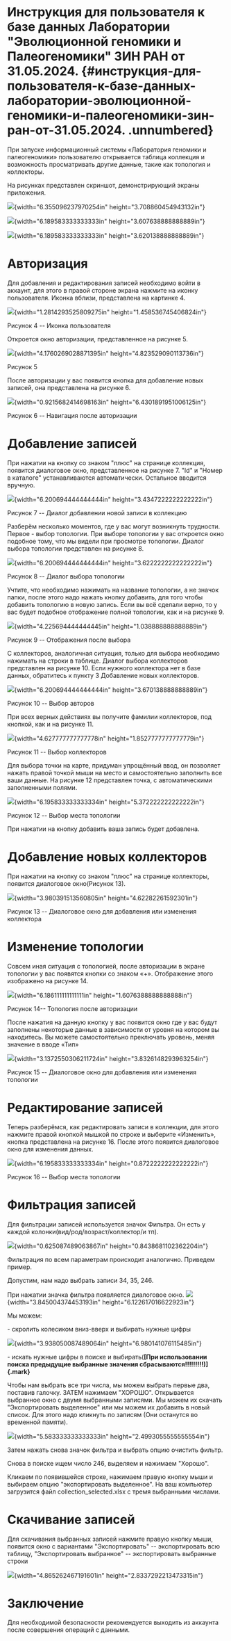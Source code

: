 # Инструкция для пользователя к базе данных Лаборатории \"Эволюционной геномики и Палеогеномики\" ЗИН РАН от 31.05.2024. {#инструкция-для-пользователя-к-базе-данных-лаборатории-эволюционной-геномики-и-палеогеномики-зин-ран-от-31.05.2024. .unnumbered}

При запуске информационный системы «Лаборатория геномики и
палеогеномики» пользователю открывается таблица коллекция и возможность
просматривать другие данные, такие как топология и коллекторы.

На рисунках представлен скриншот, демонстрирующий экраны приложения.

![](.\media\/media/image1.png){width="6.355096237970254in"
height="3.708860454943132in"}

![](.\media\/media/image2.png){width="6.189583333333333in"
height="3.607638888888889in"}

![](.\media\/media/image3.png){width="6.189583333333333in"
height="3.620138888888889in"}

# Авторизация

Для добавления и редактирования записей необходимо войти в аккаунт, для
этого в правой стороне экрана нажмите на иконку пользователя. Иконка
вблизи, представлена на картинке 4.

![](.\media\/media/image4.png){width="1.2814293525809275in"
height="1.458536745406824in"}

Рисунок 4 -- Иконка пользователя

Откроется окно авторизации, представленное на рисунке 5.

![](.\media\/media/image5.png){width="4.1760269028871395in"
height="4.823529090113736in"}

Рисунок 5

После авторизации у вас появится кнопка для добавление новых записей,
она представлена на рисунке 6.

![](.\media\/media/image6.png){width="0.9215682414698163in"
height="6.4301891951006125in"}

Рисунок 6 -- Навигация после авторизации

# Добавление записей

При нажатии на кнопку со знаком "плюс" на странице коллекция, появится
диалоговое окно, представленное на рисунке 7. "Id" и "Номер в каталоге"
устанавливаются автоматически. Остальное вводится вручную.

![](.\media\/media/image7.png){width="6.200694444444444in"
height="3.4347222222222222in"}

Рисунок 7 -- Диалог добавлении новой записи в коллекцию

Разберём несколько моментов, где у вас могут возникнуть трудности.
Первое - выбор топологии. При выборе топологии у вас откроется окно
подобное тому, что мы видели при просмотре топологии. Диалог выбора
топологии представлен на рисунке 8.

![](.\media\/media/image8.png){width="6.200694444444444in"
height="3.6222222222222222in"}

Рисунок 8 -- Диалог выбора топологии

Учтите, что необходимо нажимать на название топологии, а не значок
папки, после этого надо нажать кнопку добавить, для того чтобы добавить
топологию в новую запись. Если вы всё сделали верно, то у вас будет
подобное отображение полной топологии, как и на рисунке 9.

![](.\media\/media/image9.png){width="4.225694444444445in"
height="1.038888888888889in"}

Рисунок 9 -- Отображения после выбора

С коллекторов, аналогичная ситуация, только для выбора необходимо
нажимать на строки в таблице. Диалог выбора коллекторов представлен на
рисунке 10. Если нужного коллектора нет в базе данных, обратитесь к
пункту 3 Добавление новых коллекторов.

![](.\media\/media/image10.png){width="6.200694444444444in"
height="3.670138888888889in"}

Рисунок 10 -- Выбор авторов

При всех верных действиях вы получите фамилии коллекторов, под кнопкой,
как и на рисунке 11.

![](.\media\/media/image11.png){width="4.627777777777778in"
height="1.8527777777777779in"}

Рисунок 11 -- Выбор коллекторов

Для выбора точки на карте, придуман упрощённый ввод, он позволяет нажать
правой точкой мыши на место и самостоятельно заполнить все ваши данные.
На рисунке 12 представлен точка, с автоматическими заполненными полями.

![](.\media\/media/image12.png){width="6.195833333333334in"
height="5.372222222222222in"}

Рисунок 12 -- Выбор места топологии

При нажатии на кнопку добавить ваша запись будет добавлена.

# Добавление новых коллекторов

При нажатии на кнопку со знаком "плюс" на странице коллекторы, появится
диалоговое окно(Рисунок 13).

![](.\media\/media/image13.png){width="3.980391513560805in"
height="4.62282261592301in"}

Рисунок 13 -- Диалоговое окно для добавления или изменения коллектора

# Изменение топологии

Совсем иная ситуация с топологией, после авторизации в экране топологии
у вас появятся кнопки со знаком «+». Отображение этого изображено на
рисунке 14.

![](.\media\/media/image14.png){width="6.186111111111111in"
height="1.6076388888888888in"}

Рисунок 14-- Топология после авторизации

После нажатия на данную кнопку у вас появится окно где у вас будут
заполнены некоторые данные в зависимости от уровня на котором вы
находитесь. Вы можете самостоятельно преключать уровень, меняя значение
в вводе «Тип»

![](.\media\/media/image15.png){width="3.1372550306211724in"
height="3.8326148293963254in"}

Рисунок 15 -- Диалоговое окно для добавления или изменения топологии

# Редактирование записей

Теперь разберёмся, как редактировать записи в коллекции, для этого
нажмите правой кнопкой мышкой по строке и выберите «Изменить», кнопка
представлена на рисунке 16. После этого появится диалоговое окно для
изменения данных.

![](.\media\/media/image16.png){width="6.195833333333334in"
height="0.8722222222222222in"}

Рисунок 16 -- Выбор места топологии

#  Фильтрация записей

Для фильтрации записей используется значок Фильтра. Он есть у каждой
колонки(вид/род/возраст/коллектор/и тп).

![](.\media\/media/image17.png){width="0.625087489063867in"
height="0.8438681102362204in"}

Фильтрация по всем параметрам происходит аналогично. Приведем пример.

Допустим, нам надо выбрать записи 34, 35, 246.

При нажатии значка фильтра появляется диалоговое окно.
![](.\media\/media/image18.png){width="3.845004374453193in"
height="6.122617016622923in"}

Мы можем:

\- скролить колесиком вниз-вверх и выбирать нужные цифры

![](.\media\/media/image19.png){width="3.938050087489064in"
height="6.980141076115485in"}

\- искать нужные цифры в поиске и выбирать(**[При использовании поиска
предыдущие выбранные значения сбрасываются!!!!!!!!!)]{.mark}**

Чтобы нам выбрать все три числа, мы можем выбрать первые два, поставив
галочку. ЗАТЕМ нажимаем "ХОРОШО". Открывается выбранное окно с двумя
выбранными записями. Мы можем их скачать "Экспортировать выделенное" или
мы можем их добавить в новый список. Для этого надо кликнуть по записям
(Они останутся во временной памяти).

![](.\media\/media/image20.png){width="5.583333333333333in"
height="2.4993055555555554in"}

Затем нажать снова значок фильтра и выбрать опцию очистить фильтр.

Снова в поиске ищем число 246, выделяем и нажимаем "Хорошо".

Кликаем по появившейся строке, нажимаем правую кнопку мыши и выбираем
опцию "экспортировать выделенное". На ваш компьютер загрузится файл
collection_selected.xlsx c тремя выбранными числами.

# Скачивание записей

Для скачивания выбранных записей нажмите правую кнопку мыши, появится
окно с вариантами "Экспортировать" -- экспортировать всю таблицу,
"Экспортировать выбранное" -- экспортировать выбранные строки

![](.\media\/media/image21.png){width="4.865262467191601in"
height="2.8337292213473315in"}

# Заключение

Для необходимой безопасности рекомендуется выходить из аккаунта после
совершения операций с данными.
